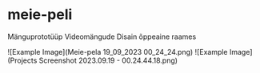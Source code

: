 # meie-peli
Mänguprototüüp Videomängude Disain õppeaine raames

![Example Image](Meie-pela 19_09_2023 00_24_24.png)
![Example Image](Projects Screenshot 2023.09.19 - 00.24.44.18.png)
